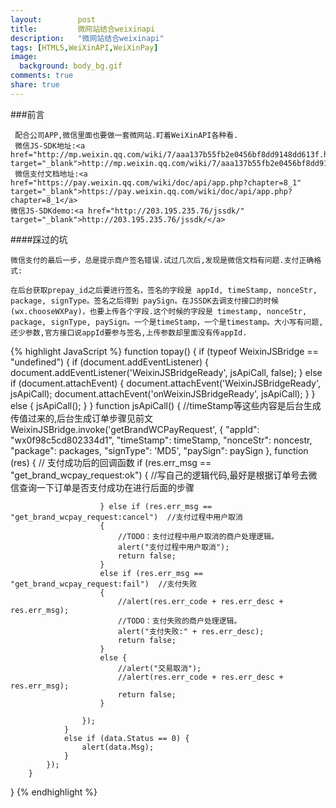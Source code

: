 ```yaml
---
layout:        post
title:         微网站结合weixinapi
description:   "微网站结合weixinapi"
tags: [HTML5,WeiXinAPI,WeiXinPay]
image:
  background: body_bg.gif
comments: true
share: true
---
```


###前言

     配合公司APP,微信里面也要做一套微网站.盯着WeiXinAPI各种看.
     微信JS-SDK地址:<a href="http://mp.weixin.qq.com/wiki/7/aaa137b55fb2e0456bf8dd9148dd613f.html" target="_blank">http://mp.weixin.qq.com/wiki/7/aaa137b55fb2e0456bf8dd9148dd613f.html</a>
     微信支付文档地址:<a href="https://pay.weixin.qq.com/wiki/doc/api/app.php?chapter=8_1" target="_blank">https://pay.weixin.qq.com/wiki/doc/api/app.php?chapter=8_1</a>
	微信JS-SDKdemo:<a href="http://203.195.235.76/jssdk/" target="_blank">http://203.195.235.76/jssdk/</a>
	
	
####踩过的坑

	微信支付的最后一步，总是提示商户签名错误.试过几次后,发现是微信文档有问题.支付正确格式:
		
	在后台获取prepay_id之后要进行签名，签名的字段是 appId, timeStamp, nonceStr, package, signType。签名之后得到 paySign。在JSSDK去调支付接口的时候(wx.chooseWXPay)，也要上传各个字段.这个时候的字段是 timestamp, nonceStr, package, signType, paySign。一个是timeStamp，一个是timestamp。大小写有问题,还少参数,官方接口说appId要参与签名,上传参数却里面没有传appId.


    
<!--more-->

{% highlight JavaScript %}
	function topay()
  {
      if (typeof WeixinJSBridge == "undefined") {
          if (document.addEventListener) {
                    document.addEventListener('WeixinJSBridgeReady', jsApiCall, false);
          } else if (document.attachEvent) {
                    document.attachEvent('WeixinJSBridgeReady', jsApiCall);
                    document.attachEvent('onWeixinJSBridgeReady', jsApiCall);
          }
      } else {
                jsApiCall();
      }
  }
  function jsApiCall() {
  		//timeStamp等这些内容是后台生成传值过来的,后台生成订单步骤见前文
  		WeixinJSBridge.invoke('getBrandWCPayRequest', {
                        "appId": "wx0f98c5cd802334d1",
                        "timeStamp": timeStamp,
                        "nonceStr": noncestr,
                        "package": packages,
                        "signType": 'MD5',
                        "paySign": paySign
                    }, function (res) {
                        // 支付成功后的回调函数
                        if (res.err_msg == "get_brand_wcpay_request:ok") { 
                        		//写自己的逻辑代码,最好是根据订单号去微信查询一下订单是否支付成功在进行后面的步骤
                        		
                        } else if (res.err_msg == "get_brand_wcpay_request:cancel")  //支付过程中用户取消
                        {
                            //TODO：支付过程中用户取消的商户处理逻辑。
                            alert("支付过程中用户取消");
                            return false;
                        }
                        else if (res.err_msg == "get_brand_wcpay_request:fail")  //支付失败
                        {
                            //alert(res.err_code + res.err_desc + res.err_msg);
                            //TODO：支付失败的商户处理逻辑。
                            alert("支付失败:" + res.err_desc);
                            return false;
                        }
                        else {
                            //alert("交易取消");
                            //alert(res.err_code + res.err_desc + res.err_msg);
                            return false;
                        }

                    });
                }
                else if (data.Status == 0) {
                    alert(data.Msg);
                }
            });
        }
  }
{% endhighlight %}

